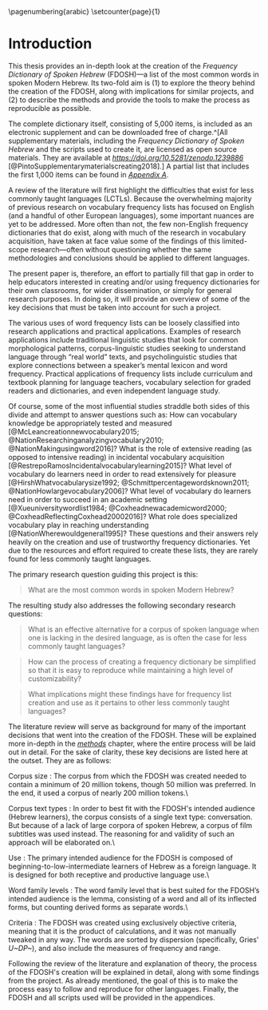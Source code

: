 \pagenumbering{arabic}
\setcounter{page}{1}

# Introduction

This thesis provides an in-depth look at the creation of the *Frequency Dictionary of Spoken Hebrew* (FDOSH)—a list of the most common words in spoken Modern Hebrew. Its two-fold aim is (1) to explore the theory behind the creation of the FDOSH, along with implications for similar projects, and (2) to describe the methods and provide the tools to make the process as reproducible as possible.

The complete dictionary itself, consisting of 5,000 items, is included as an electronic supplement and can be downloaded free of charge.^[All supplementary materials, including the *Frequency Dictionary of Spoken Hebrew* and the scripts used to create it, are licensed as open source materials. They are available at *<https://doi.org/10.5281/zenodo.1239886>* [@PintoSupplementarymaterialscreating2018].] A partial list that includes the first 1,000 items can be found in [*Appendix A*](#appendix-a).

A review of the literature will first highlight the difficulties that exist for less commonly taught languages (LCTLs). Because the overwhelming majority of previous research on vocabulary frequency lists has focused on English (and a handful of other European languages), some important nuances are yet to be addressed. More often than not, the few non-English frequency dictionaries that do exist, along with much of the research in vocabulary acquisition, have taken at face value some of the findings of this limited-scope research—often without questioning whether the same methodologies and conclusions should be applied to different languages.

The present paper is, therefore, an effort to partially fill that gap in order to help educators interested in creating and/or using frequency dictionaries for their own classrooms, for wider dissemination, or simply for general research purposes. In doing so, it will provide an overview of some of the key decisions that must be taken into account for such a project.

The various uses of word frequency lists can be loosely classified into research applications and practical applications. Examples of research applications include traditional linguistic studies that look for common morphological patterns, corpus-linguistic studies seeking to understand language through “real world” texts, and psycholinguistic studies that explore connections between a speaker’s mental lexicon and word frequency. Practical applications of frequency lists include curriculum and textbook planning for language teachers, vocabulary selection for graded readers and dictionaries, and even independent language study.

Of course, some of the most influential studies straddle both sides of this divide and attempt to answer questions such as: How can vocabulary knowledge be appropriately tested and measured [@McLeancreationnewvocabulary2015; @NationResearchinganalyzingvocabulary2010; @NationMakingusingword2016]? What is the role of extensive reading (as opposed to intensive reading) in incidental vocabulary acquisition [@RestrepoRamosIncidentalvocabularylearning2015]? What level of vocabulary do learners need in order to read extensively for pleasure [@HirshWhatvocabularysize1992; @Schmittpercentagewordsknown2011; @NationHowlargevocabulary2006]? What level of vocabulary do learners need in order to succeed in an academic setting [@Xueuniversitywordlist1984; @Coxheadnewacademicword2000; @CoxheadReflectingCoxhead20002016]? What role does specialized vocabulary play in reaching understanding [@NationWherewouldgeneral1995]? These questions and their answers rely heavily on the creation and use of trustworthy frequency dictionaries. Yet due to the resources and effort required to create these lists, they are rarely found for less commonly taught languages.


The primary research question guiding this project is this:

> What are the most common words in spoken Modern Hebrew?

The resulting study also addresses the following secondary research questions:

> What is an effective alternative for a corpus of spoken language when one is lacking in the desired language, as is often the case for less commonly taught languages?

> How can the process of creating a frequency dictionary be simplified so that it is easy to reproduce while maintaining a high level of customizability?

> What implications might these findings have for frequency list creation and use as it pertains to other less commonly taught languages?


The literature review will serve as background for many of the important decisions that went into the creation of the FDOSH. These will be explained more in-depth in the [*methods*](#methods) chapter, where the entire process will be laid out in detail. For the sake of clarity, these key decisions are listed here at the outset. They are as follows:


Corpus size
:   The corpus from which the FDOSH was created needed to contain a minimum of 20 million tokens, though 50 million was preferred. In the end, it used a corpus of nearly 200 million tokens.\

Corpus text types
:   In order to best fit with the FDOSH's intended audience (Hebrew learners), the corpus consists of a single text type: conversation. But because of a lack of large corpora of spoken Hebrew, a corpus of film subtitles was used instead. The reasoning for and validity of such an approach will be elaborated on.\

Use
:   The primary intended audience for the FDOSH is composed of beginning-to-low-intermediate learners of Hebrew as a foreign language. It is designed for both receptive and productive language use.\

Word family levels
:   The word family level that is best suited for the FDOSH’s intended audience is the lemma, consisting of a word and all of its inflected forms, but counting derived forms as separate words.\

Criteria
:   The FDOSH was created using exclusively objective criteria, meaning that it is the product of calculations, and it was not manually tweaked in any way. The words are sorted by dispersion (specifically, Gries' *U~DP~*), and also include the measures of frequency and range.


Following the review of the literature and explanation of theory, the process of the FDOSH's creation will be explained in detail, along with some findings from the project. As already mentioned, the goal of this is to make the process easy to follow and reproduce for other languages. Finally, the FDOSH and all scripts used will be provided in the appendices.
